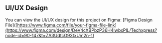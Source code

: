## UI/UX Design
You can view the UI/UX design for this project on Figma:
[Figma Design File]([https://www.figma.com/file/your-figma-file-link](https://www.figma.com/design/DeV4cXBPbzP36H4lwbxPlL/Techxpress?node-id=90-147&t=ZA3UdtcG93txUm2n-1)
